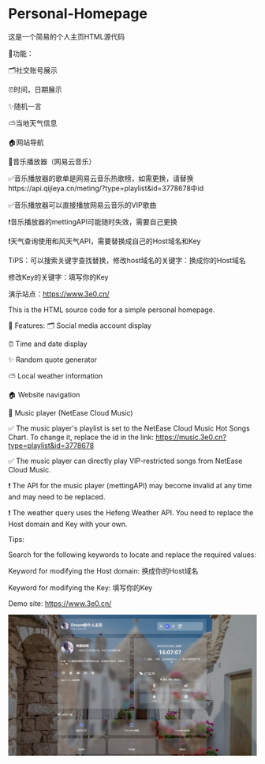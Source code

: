 # Personal-Homepage
这是一个简易的个人主页HTML源代码

🔧功能：

🗂️社交账号展示

⏰时间，日期展示

✨随机一言

⛅当地天气信息

🏠网站导航

🎵音乐播放器（网易云音乐）

✅音乐播放器的歌单是网易云音乐热歌榜，如需更换，请替换https://api.qijieya.cn/meting/?type=playlist&id=3778678中id

✅音乐播放器可以直接播放网易云音乐的VIP歌曲

❗音乐播放器的mettingAPI可能随时失效，需要自己更换

❗天气查询使用和风天气API，需要替换成自己的Host域名和Key

TiPS：可以搜索关键字查找替换，修改host域名的关键字：换成你的Host域名

修改Key的关键字：填写你的Key

演示站点：https://www.3e0.cn/

This is the HTML source code for a simple personal homepage.

🔧 Features:
🗂️ Social media account display

⏰ Time and date display

✨ Random quote generator

⛅ Local weather information

🏠 Website navigation

🎵 Music player (NetEase Cloud Music)

✅ The music player's playlist is set to the NetEase Cloud Music Hot Songs Chart. To change it, replace the id in the link:
https://music.3e0.cn?type=playlist&id=3778678

✅ The music player can directly play VIP-restricted songs from NetEase Cloud Music.

❗ The API for the music player (mettingAPI) may become invalid at any time and may need to be replaced.

❗ The weather query uses the Hefeng Weather API. You need to replace the Host domain and Key with your own.

Tips:

Search for the following keywords to locate and replace the required values:

Keyword for modifying the Host domain: 换成你的Host域名

Keyword for modifying the Key: 填写你的Key

Demo site: https://www.3e0.cn/

![演示](/demo/img/8954d0dc-31f6-4b47-8670-516829d00322.png)
